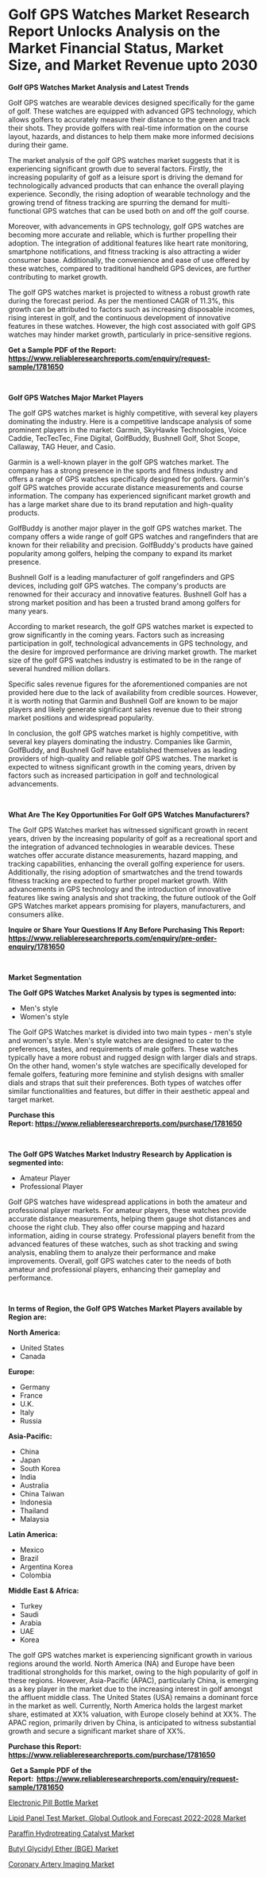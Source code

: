 <p><h1>Golf GPS Watches Market Research Report Unlocks Analysis on the Market Financial Status, Market Size, and Market Revenue upto 2030</h1></p><p><strong>Golf GPS Watches Market Analysis and Latest Trends</strong></p>
<p><p>Golf GPS watches are wearable devices designed specifically for the game of golf. These watches are equipped with advanced GPS technology, which allows golfers to accurately measure their distance to the green and track their shots. They provide golfers with real-time information on the course layout, hazards, and distances to help them make more informed decisions during their game.</p><p>The market analysis of the golf GPS watches market suggests that it is experiencing significant growth due to several factors. Firstly, the increasing popularity of golf as a leisure sport is driving the demand for technologically advanced products that can enhance the overall playing experience. Secondly, the rising adoption of wearable technology and the growing trend of fitness tracking are spurring the demand for multi-functional GPS watches that can be used both on and off the golf course.</p><p>Moreover, with advancements in GPS technology, golf GPS watches are becoming more accurate and reliable, which is further propelling their adoption. The integration of additional features like heart rate monitoring, smartphone notifications, and fitness tracking is also attracting a wider consumer base. Additionally, the convenience and ease of use offered by these watches, compared to traditional handheld GPS devices, are further contributing to market growth.</p><p>The golf GPS watches market is projected to witness a robust growth rate during the forecast period. As per the mentioned CAGR of 11.3%, this growth can be attributed to factors such as increasing disposable incomes, rising interest in golf, and the continuous development of innovative features in these watches. However, the high cost associated with golf GPS watches may hinder market growth, particularly in price-sensitive regions.</p></p>
<p><strong>Get a Sample PDF of the Report:&nbsp; <a href="https://www.reliableresearchreports.com/enquiry/request-sample/1781650">https://www.reliableresearchreports.com/enquiry/request-sample/1781650</a></strong></p>
<p>&nbsp;</p>
<p><strong>Golf GPS Watches Major Market Players</strong></p>
<p><p>The golf GPS watches market is highly competitive, with several key players dominating the industry. Here is a competitive landscape analysis of some prominent players in the market: Garmin, SkyHawke Technologies, Voice Caddie, TecTecTec, Fine Digital, GolfBuddy, Bushnell Golf, Shot Scope, Callaway, TAG Heuer, and Casio.</p><p>Garmin is a well-known player in the golf GPS watches market. The company has a strong presence in the sports and fitness industry and offers a range of GPS watches specifically designed for golfers. Garmin's golf GPS watches provide accurate distance measurements and course information. The company has experienced significant market growth and has a large market share due to its brand reputation and high-quality products.</p><p>GolfBuddy is another major player in the golf GPS watches market. The company offers a wide range of golf GPS watches and rangefinders that are known for their reliability and precision. GolfBuddy's products have gained popularity among golfers, helping the company to expand its market presence.</p><p>Bushnell Golf is a leading manufacturer of golf rangefinders and GPS devices, including golf GPS watches. The company's products are renowned for their accuracy and innovative features. Bushnell Golf has a strong market position and has been a trusted brand among golfers for many years.</p><p>According to market research, the golf GPS watches market is expected to grow significantly in the coming years. Factors such as increasing participation in golf, technological advancements in GPS technology, and the desire for improved performance are driving market growth. The market size of the golf GPS watches industry is estimated to be in the range of several hundred million dollars.</p><p>Specific sales revenue figures for the aforementioned companies are not provided here due to the lack of availability from credible sources. However, it is worth noting that Garmin and Bushnell Golf are known to be major players and likely generate significant sales revenue due to their strong market positions and widespread popularity.</p><p>In conclusion, the golf GPS watches market is highly competitive, with several key players dominating the industry. Companies like Garmin, GolfBuddy, and Bushnell Golf have established themselves as leading providers of high-quality and reliable golf GPS watches. The market is expected to witness significant growth in the coming years, driven by factors such as increased participation in golf and technological advancements.</p></p>
<p>&nbsp;</p>
<p><strong>What Are The Key Opportunities For Golf GPS Watches Manufacturers?</strong></p>
<p><p>The Golf GPS Watches market has witnessed significant growth in recent years, driven by the increasing popularity of golf as a recreational sport and the integration of advanced technologies in wearable devices. These watches offer accurate distance measurements, hazard mapping, and tracking capabilities, enhancing the overall golfing experience for users. Additionally, the rising adoption of smartwatches and the trend towards fitness tracking are expected to further propel market growth. With advancements in GPS technology and the introduction of innovative features like swing analysis and shot tracking, the future outlook of the Golf GPS Watches market appears promising for players, manufacturers, and consumers alike.</p></p>
<p><strong>Inquire or Share Your Questions If Any Before Purchasing This Report: <a href="https://www.reliableresearchreports.com/enquiry/pre-order-enquiry/1781650">https://www.reliableresearchreports.com/enquiry/pre-order-enquiry/1781650</a></strong></p>
<p>&nbsp;</p>
<p><strong>Market Segmentation</strong></p>
<p><strong>The Golf GPS Watches Market Analysis by types is segmented into:</strong></p>
<p><ul><li>Men's style</li><li>Women's style</li></ul></p>
<p><p>The Golf GPS Watches market is divided into two main types - men's style and women's style. Men's style watches are designed to cater to the preferences, tastes, and requirements of male golfers. These watches typically have a more robust and rugged design with larger dials and straps. On the other hand, women's style watches are specifically developed for female golfers, featuring more feminine and stylish designs with smaller dials and straps that suit their preferences. Both types of watches offer similar functionalities and features, but differ in their aesthetic appeal and target market.</p></p>
<p><strong>Purchase this Report:&nbsp;<a href="https://www.reliableresearchreports.com/purchase/1781650">https://www.reliableresearchreports.com/purchase/1781650</a></strong></p>
<p>&nbsp;</p>
<p><strong>The Golf GPS Watches Market Industry Research by Application is segmented into:</strong></p>
<p><ul><li>Amateur Player</li><li>Professional Player</li></ul></p>
<p><p>Golf GPS watches have widespread applications in both the amateur and professional player markets. For amateur players, these watches provide accurate distance measurements, helping them gauge shot distances and choose the right club. They also offer course mapping and hazard information, aiding in course strategy. Professional players benefit from the advanced features of these watches, such as shot tracking and swing analysis, enabling them to analyze their performance and make improvements. Overall, golf GPS watches cater to the needs of both amateur and professional players, enhancing their gameplay and performance.</p></p>
<p>&nbsp;</p>
<p><strong>In terms of Region, the Golf GPS Watches Market Players available by Region are:</strong></p>
<p>
    <p> <strong> North America: </strong>
        <ul>
            <li>United States</li>
            <li>Canada</li>
        </ul>
        </p> 
    <p> <strong> Europe: </strong>
        <ul>
            <li>Germany</li>
            <li>France</li>
            <li>U.K.</li>
            <li>Italy</li>
            <li>Russia</li>
        </ul>
        </p> 
    <p> <strong> Asia-Pacific: </strong>
        <ul>
            <li>China</li>
            <li>Japan</li>
            <li>South Korea</li>
            <li>India</li>
            <li>Australia</li>
            <li>China Taiwan</li>
            <li>Indonesia</li>
            <li>Thailand</li>
            <li>Malaysia</li>
        </ul>
        </p> 
    <p> <strong> Latin America: </strong>
        <ul>
            <li>Mexico</li>
            <li>Brazil</li>
            <li>Argentina Korea</li>
            <li>Colombia</li>
        </ul>
        </p> 
    <p> <strong> Middle East & Africa: </strong>
        <ul>
            <li>Turkey</li>
            <li>Saudi</li>
            <li>Arabia</li>
            <li>UAE</li>
            <li>Korea</li>
        </ul>
    </p>
    </p>
<p><p>The golf GPS watches market is experiencing significant growth in various regions around the world. North America (NA) and Europe have been traditional strongholds for this market, owing to the high popularity of golf in these regions. However, Asia-Pacific (APAC), particularly China, is emerging as a key player in the market due to the increasing interest in golf amongst the affluent middle class. The United States (USA) remains a dominant force in the market as well. Currently, North America holds the largest market share, estimated at XX% valuation, with Europe closely behind at XX%. The APAC region, primarily driven by China, is anticipated to witness substantial growth and secure a significant market share of XX%.</p></p>
<p><strong>Purchase this Report: <a href="https://www.reliableresearchreports.com/purchase/1781650">https://www.reliableresearchreports.com/purchase/1781650</a></strong></p>
<p>&nbsp;<strong>Get a Sample PDF of the Report:&nbsp;&nbsp;<a href="https://www.reliableresearchreports.com/enquiry/request-sample/1781650">https://www.reliableresearchreports.com/enquiry/request-sample/1781650</a></strong></p>
<p><strong></strong></p>
<p><p><a href="https://www.linkedin.com/pulse/electronic-pill-bottle-market-size-2023-2030-global-industrial-f5yfe/">Electronic Pill Bottle Market</a></p><p><a href="https://medium.com/@tyreldooley/lipid-panel-test-market-global-outlook-and-forecast-2022-2028-market-furnishes-information-on-bc05d3d859b8">Lipid Panel Test Market, Global Outlook and Forecast 2022-2028 Market</a></p><p><a href="https://github.com/kholmovskayalyudmila/Market-Research-Report-List-1/blob/main/paraffin-hydrotreating-catalyst-market.md">Paraffin Hydrotreating Catalyst Market</a></p><p><a href="https://github.com/sofyaavrova/Market-Research-Report-List-1/blob/main/butyl-glycidyl-ether-bge-market.md">Butyl Glycidyl Ether (BGE) Market</a></p><p><a href="https://www.linkedin.com/pulse/coronary-artery-imaging-market-insights-players-forecast-till-mjz2e/">Coronary Artery Imaging Market</a></p></p>